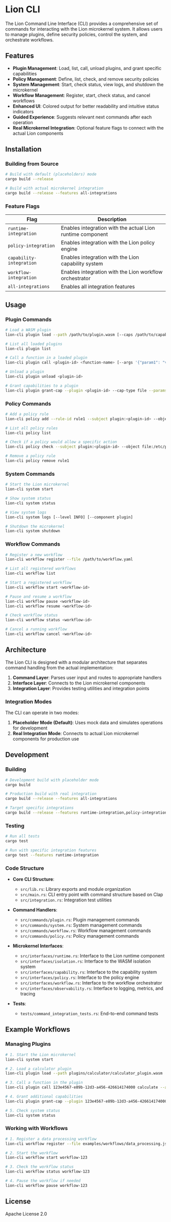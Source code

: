 # Lion CLI

The Lion Command Line Interface (CLI) provides a comprehensive set of commands for interacting with the Lion microkernel system. It allows users to manage plugins, define security policies, control the system, and orchestrate workflows.

## Features

- **Plugin Management**: Load, list, call, unload plugins, and grant specific capabilities
- **Policy Management**: Define, list, check, and remove security policies
- **System Management**: Start, check status, view logs, and shutdown the microkernel
- **Workflow Management**: Register, start, check status, and cancel workflows
- **Enhanced UI**: Colored output for better readability and intuitive status indicators
- **Guided Experience**: Suggests relevant next commands after each operation
- **Real Microkernel Integration**: Optional feature flags to connect with the actual Lion components

## Installation

### Building from Source

```bash
# Build with default (placeholders) mode
cargo build --release

# Build with actual microkernel integration
cargo build --release --features all-integrations
```

### Feature Flags

| Flag | Description |
|------|-------------|
| `runtime-integration` | Enables integration with the actual Lion runtime component |
| `policy-integration` | Enables integration with the Lion policy engine |
| `capability-integration` | Enables integration with the Lion capability system |
| `workflow-integration` | Enables integration with the Lion workflow orchestrator |
| `all-integrations` | Enables all integration features |

## Usage

### Plugin Commands

```bash
# Load a WASM plugin
lion-cli plugin load --path /path/to/plugin.wasm [--caps /path/to/capabilities.json]

# List all loaded plugins
lion-cli plugin list

# Call a function in a loaded plugin
lion-cli plugin call <plugin-id> <function-name> [--args '{"param1": "value1"}']

# Unload a plugin
lion-cli plugin unload <plugin-id>

# Grant capabilities to a plugin
lion-cli plugin grant-cap --plugin <plugin-id> --cap-type file --params '{"path": "/tmp/*", "read": true}'
```

### Policy Commands

```bash
# Add a policy rule
lion-cli policy add --rule-id rule1 --subject plugin:<plugin-id> --object file:/etc --action deny

# List all policy rules
lion-cli policy list

# Check if a policy would allow a specific action
lion-cli policy check --subject plugin:<plugin-id> --object file:/etc/passwd --action read

# Remove a policy rule
lion-cli policy remove rule1
```

### System Commands

```bash
# Start the Lion microkernel
lion-cli system start

# Show system status
lion-cli system status

# View system logs
lion-cli system logs [--level INFO] [--component plugin]

# Shutdown the microkernel
lion-cli system shutdown
```

### Workflow Commands

```bash
# Register a new workflow
lion-cli workflow register --file /path/to/workflow.yaml

# List all registered workflows
lion-cli workflow list

# Start a registered workflow
lion-cli workflow start <workflow-id>

# Pause and resume a workflow
lion-cli workflow pause <workflow-id>
lion-cli workflow resume <workflow-id>

# Check workflow status
lion-cli workflow status <workflow-id>

# Cancel a running workflow
lion-cli workflow cancel <workflow-id>
```

## Architecture

The Lion CLI is designed with a modular architecture that separates command handling from the actual implementation:

1. **Command Layer**: Parses user input and routes to appropriate handlers
2. **Interface Layer**: Connects to the Lion microkernel components
3. **Integration Layer**: Provides testing utilities and integration points

### Integration Modes

The CLI can operate in two modes:

1. **Placeholder Mode (Default)**: Uses mock data and simulates operations for development
2. **Real Integration Mode**: Connects to actual Lion microkernel components for production use

## Development

### Building

```bash
# Development build with placeholder mode
cargo build

# Production build with real integration
cargo build --release --features all-integrations

# Target specific integrations
cargo build --release --features runtime-integration,policy-integration
```

### Testing

```bash
# Run all tests
cargo test

# Run with specific integration features
cargo test --features runtime-integration
```

### Code Structure

- **Core CLI Structure**:
  - `src/lib.rs`: Library exports and module organization
  - `src/main.rs`: CLI entry point with command structure based on Clap
  - `src/integration.rs`: Integration test utilities

- **Command Handlers**:
  - `src/commands/plugin.rs`: Plugin management commands
  - `src/commands/system.rs`: System management commands
  - `src/commands/workflow.rs`: Workflow management commands
  - `src/commands/policy.rs`: Policy management commands

- **Microkernel Interfaces**:
  - `src/interfaces/runtime.rs`: Interface to the Lion runtime component
  - `src/interfaces/isolation.rs`: Interface to the WASM isolation system
  - `src/interfaces/capability.rs`: Interface to the capability system
  - `src/interfaces/policy.rs`: Interface to the policy engine
  - `src/interfaces/workflow.rs`: Interface to the workflow orchestrator
  - `src/interfaces/observability.rs`: Interface to logging, metrics, and tracing

- **Tests**:
  - `tests/command_integration_tests.rs`: End-to-end command tests

## Example Workflows

### Managing Plugins

```bash
# 1. Start the Lion microkernel
lion-cli system start

# 2. Load a calculator plugin
lion-cli plugin load --path plugins/calculator/calculator_plugin.wasm

# 3. Call a function in the plugin
lion-cli plugin call 123e4567-e89b-12d3-a456-426614174000 calculate --args '{"x": 5, "y": 3, "operation": "add"}'

# 4. Grant additional capabilities
lion-cli plugin grant-cap --plugin 123e4567-e89b-12d3-a456-426614174000 --cap-type file --params '{"path": "/tmp/results.txt", "read": true, "write": true, "execute": false}'

# 5. Check system status
lion-cli system status
```

### Working with Workflows

```bash
# 1. Register a data processing workflow
lion-cli workflow register --file examples/workflows/data_processing.json

# 2. Start the workflow
lion-cli workflow start workflow-123

# 3. Check the workflow status
lion-cli workflow status workflow-123

# 4. Pause the workflow if needed
lion-cli workflow pause workflow-123
```

## License

Apache License 2.0